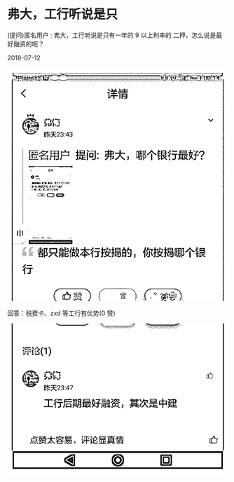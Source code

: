 # 弗大，工行听说是只

(提问)匿名用户 : 弗大，工行听说是只有一年的 9 以上利率的 二押，怎么说是最好融资的呢？

2018-07-12

![image](img/Image_099.png)

回答：税费卡、zxd 等工行有优势(0 赞)

![image](img/Image_100.png)